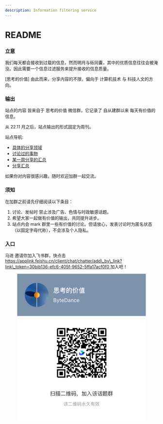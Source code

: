 ```yaml
---
description: Information filtering service
---
```


# README

### 立意

我们每天都会接收到过载的信息，然而明月与砾同囊，其中的优质信息往往会被淹没。因此需要一个信息过滤服务来提升接收的信息质量。

\[思考的价值] 由此而来，分享内容的不限，偏向于 计算机技术 与 科技人文的方向。

### 输出

站点的内容 皆来自于 思考的价值 微信群，它记录了 自从建群以来 每天有价值的信息。

从 22.11 月之后，站点输出的形式固定为周刊。

站点导航:

* [具体的分享领域](https://thinking.tomotoes.com/tags)
* [讨论过的事物](https://thinking.tomotoes.com/tags/talk)
* [某一周分享的汇总](https://thinking.tomotoes.com/archives/2020/12/25-31)
* [分享汇总](https://thinking.tomotoes.com/archives)

如果你对内容很感兴趣，随时欢迎加群一起交流。

### 须知

在加群之前请先仔细阅读以下条目：

1. 讨论、发帖时 禁止涉及广告、色情与时政敏感话题。
2. 希望大家一起做有价值的输出，共同提升进步。
3. 站点内会 mark 群里一些有价值的讨论。但请放心，发表讨论时为匿名状态（以固定字母代称），不会涉及个人隐私。

### 入口

马进 邀请你加入飞书群，快点击 [https://applink.feishu.cn/client/chat/chatter/add\_by\_link?link\_token=30bib136-efc6-405f-9652-5ffa17acf0f0 ](https://applink.feishu.cn/client/chat/chatter/add\_by\_link?link\_token=30bib136-efc6-405f-9652-5ffa17acf0f0)加入吧！

<figure><img src=".gitbook/assets/think.png" alt=""><figcaption></figcaption></figure>

